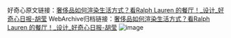 好奇心原文链接：[奢侈品如何渲染生活方式？看Ralph Lauren 的餐厅！_设计_好奇心日报-胡莹](https://www.qdaily.com/articles/5009.html)
WebArchive归档链接：[奢侈品如何渲染生活方式？看Ralph Lauren 的餐厅！_设计_好奇心日报-胡莹](http://web.archive.org/web/20190623163554/https://www.qdaily.com/articles/5009.html)
![image](http://ww3.sinaimg.cn/large/007d5XDply1g3wgak57dqj30u04ahhdt)